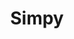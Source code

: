 ---
title: Simpy
date: 
draft: false

# descripcion
description : Gatitos con nácar

materials: Plata 925

color: Plateado

dimensions: 1,2cm

code: 01-04-0106

type: "Aros"

categories: []

price: $6.110,00

price_eftvo: $5.190,00

# Images
# first image will be shown in the product page
images:
  # - image: "images/path_to_image"
  # La ubicacion de las imagenes es imagenes/Aros/Aros.Piedras/01-04-0106-simpy
  - image: "./images/aros/piedras/01-04-0106-gatitos-con-nacar_a.jpeg"
  - image: "./images/aros/piedras/01-04-0106-gatitos-con-nacar_b.jpeg"
---